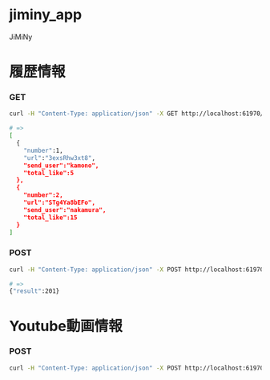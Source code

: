# jiminy_app
JiMiNy

履歴情報
===
### GET
```bash
curl -H "Content-Type: application/json" -X GET http://localhost:61970/jiminy/history/1

# => 
[
  {
    "number":1,
    "url":"3exsRhw3xt8",
    "send_user":"kamono",
    "total_like":5
  },
  {
    "number":2,
    "url":"STg4Ya8bEFo",
    "send_user":"nakamura",
    "total_like":15
  }
]
```
### POST
```bash
curl -H "Content-Type: application/json" -X POST http://localhost:61970/jiminy/history

# =>
{"result":201}
```
Youtube動画情報
===
### POST
```bash
curl -H "Content-Type: application/json" -X POST http://localhost:61970/jiminy/video -d '{"video_id":"Su0p6OS2Zyc","comment":"スキマスイッチの藍を秦基博が歌っている","play_time":"3:49"}'
```